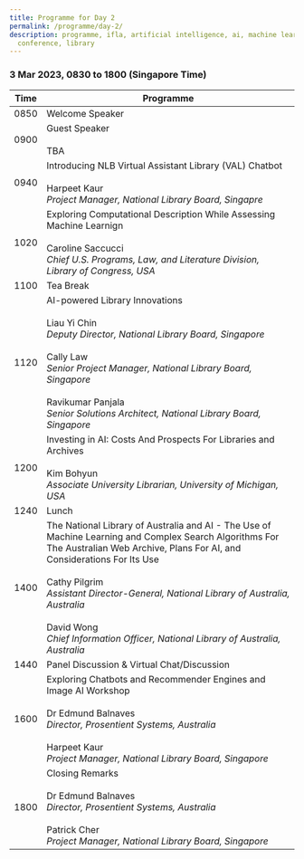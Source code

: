 ```yaml
---
title: Programme for Day 2
permalink: /programme/day-2/
description: programme, ifla, artificial intelligence, ai, machine learning, ml,
  conference, library
---
```

### **3 Mar 2023, 0830 to 1800 (Singapore Time)**

| Time | Programme |
| -------- | -------- |
| 0850     | Welcome Speaker     |
| 0900     | Guest Speaker <br><br>TBA     |
| 0940     | Introducing NLB Virtual Assistant Library (VAL) Chatbot <br><br> Harpeet Kaur <br>*Project Manager, National Library Board, Singapre*     |
| 1020     | Exploring Computational Description While Assessing Machine Learnign <br><br> Caroline Saccucci <br>*Chief U.S. Programs, Law, and Literature Division, Library of Congress, USA*    |
| 1100     | Tea Break     |      |
| 1120     | AI-powered Library Innovations <br><br> Liau Yi Chin <br>*Deputy Director, National Library Board, Singapore*  <br><br>Cally Law <br>*Senior Project Manager, National Library Board, Singapore* <br><br>Ravikumar Panjala <br>*Senior Solutions Architect, National Library Board, Singapore*   |
| 1200     | Investing in AI: Costs And Prospects For Libraries and Archives<br><br> Kim Bohyun <br>*Associate University Librarian, University of Michigan, USA*     |
| 1240     | Lunch     |      |
| 1400     | The National Library of Australia and AI - The Use of Machine Learning and Complex Search Algorithms For The Australian Web Archive, Plans For AI, and Considerations For Its Use<br><br> Cathy Pilgrim <br>*Assistant Director-General, National Library of Australia, Australia* <br><br>David Wong <br>*Chief Information Officer, National Library of Australia, Australia*    |
| 1440     | Panel Discussion & Virtual Chat/Discussion     |      |
| 1600     | Exploring Chatbots and Recommender Engines and Image AI Workshop<br><br> Dr Edmund Balnaves <br>*Director, Prosentient Systems, Australia* <br><br>Harpeet Kaur <br>*Project Manager, National Library Board, Singapore*    |
| 1800     | Closing Remarks<br><br> Dr Edmund Balnaves <br>*Director, Prosentient Systems, Australia* <br><br>Patrick Cher <br>*Project Manager, National Library Board, Singapore*     |